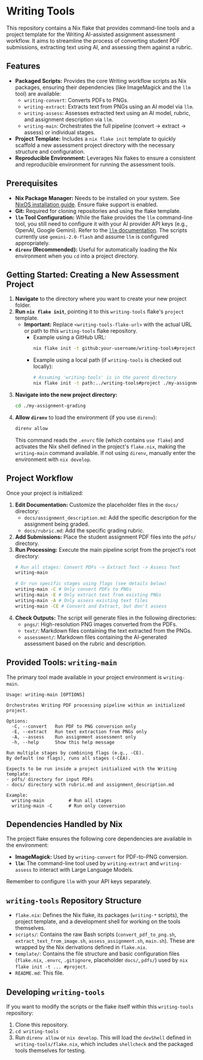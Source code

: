 # Writing Tools

This repository contains a Nix flake that provides command-line tools and a project template for the Writing AI-assisted assignment assessment workflow. It aims to streamline the process of converting student PDF submissions, extracting text using AI, and assessing them against a rubric.

## Features

*   **Packaged Scripts:** Provides the core Writing workflow scripts as Nix packages, ensuring their dependencies (like ImageMagick and the `llm` tool) are available:
    *   `writing-convert`: Converts PDFs to PNGs.
    *   `writing-extract`: Extracts text from PNGs using an AI model via `llm`.
    *   `writing-assess`: Assesses extracted text using an AI model, rubric, and assignment description via `llm`.
    *   `writing-main`: Orchestrates the full pipeline (convert -> extract -> assess) or individual stages.
*   **Project Template:** Includes a `nix flake init` template to quickly scaffold a new assessment project directory with the necessary structure and configuration.
*   **Reproducible Environment:** Leverages Nix flakes to ensure a consistent and reproducible environment for running the assessment tools.

## Prerequisites

*   **Nix Package Manager:** Needs to be installed on your system. See [NixOS installation guide](https://nixos.org/download.html). Ensure flake support is enabled.
*   **Git:** Required for cloning repositories and using the flake template.
*   **`llm` Tool Configuration:** While the flake provides the `llm` command-line tool, you still need to configure it with your AI provider API keys (e.g., OpenAI, Google Gemini). Refer to the [`llm` documentation](https://llm.datasette.io/en/stable/setup.html#configuring-api-keys). The scripts currently use `gemini-2.0-flash` and assume `llm` is configured appropriately.
*   **`direnv` (Recommended):** Useful for automatically loading the Nix environment when you `cd` into a project directory.

## Getting Started: Creating a New Assessment Project

1.  **Navigate** to the directory where you want to create your new project folder.
2.  **Run `nix flake init`**, pointing it to this `writing-tools` flake's `project` template.
    *   **Important:** Replace `<writing-tools-flake-url>` with the actual URL or path to *this* `writing-tools` flake repository.
        *   Example using a GitHub URL:
            ```bash
            nix flake init -t github:your-username/writing-tools#project ./my-assignment-grading
            ```
        *   Example using a local path (if `writing-tools` is checked out locally):
            ```bash
            # Assuming 'writing-tools' is in the parent directory
            nix flake init -t path:../writing-tools#project ./my-assignment-grading
            ```
3.  **Navigate into the new project directory:**
    ```bash
    cd ./my-assignment-grading
    ```
4.  **Allow `direnv`** to load the environment (if you use `direnv`):
    ```bash
    direnv allow
    ```
    This command reads the `.envrc` file (which contains `use flake`) and activates the Nix shell defined in the project's `flake.nix`, making the `writing-main` command available. If not using `direnv`, manually enter the environment with `nix develop`.

## Project Workflow

Once your project is initialized:

1.  **Edit Documentation:** Customize the placeholder files in the `docs/` directory:
    *   `docs/assignment_description.md`: Add the specific description for the assignment being graded.
    *   `docs/rubric.md`: Add the specific grading rubric.
2.  **Add Submissions:** Place the student assignment PDF files into the `pdfs/` directory.
3.  **Run Processing:** Execute the main pipeline script from the project's root directory:
    ```bash
    # Run all stages: Convert PDFs -> Extract Text -> Assess Text
    writing-main

    # Or run specific stages using flags (see details below)
    writing-main -C # Only convert PDFs to PNGs
    writing-main -E # Only extract text from existing PNGs
    writing-main -A # Only assess existing text files
    writing-main -CE # Convert and Extract, but don't assess
    ```
4.  **Check Outputs:** The script will generate files in the following directories:
    *   `pngs/`: High-resolution PNG images converted from the PDFs.
    *   `text/`: Markdown files containing the text extracted from the PNGs.
    *   `assessment/`: Markdown files containing the AI-generated assessment based on the rubric and description.

## Provided Tools: `writing-main`

The primary tool made available in your project environment is `writing-main`.

```
Usage: writing-main [OPTIONS]

Orchestrates Writing PDF processing pipeline within an initialized project.

Options:
  -C, --convert   Run PDF to PNG conversion only
  -E, --extract   Run text extraction from PNGs only
  -A, --assess    Run assignment assessment only
  -h, --help      Show this help message

Run multiple stages by combining flags (e.g., -CE).
By default (no flags), runs all stages (-CEA).

Expects to be run inside a project initialized with the Writing template:
- pdfs/ directory for input PDFs
- docs/ directory with rubric.md and assignment_description.md

Example:
  writing-main         # Run all stages
  writing-main -C      # Run only conversion
```

## Dependencies Handled by Nix

The project flake ensures the following core dependencies are available in the environment:

*   **ImageMagick:** Used by `writing-convert` for PDF-to-PNG conversion.
*   **`llm`:** The command-line tool used by `writing-extract` and `writing-assess` to interact with Large Language Models.

Remember to configure `llm` with your API keys separately.

## `writing-tools` Repository Structure

*   `flake.nix`: Defines the Nix flake, its packages (`writing-*` scripts), the project template, and a development shell for working on the tools themselves.
*   `scripts/`: Contains the raw Bash scripts (`convert_pdf_to_png.sh`, `extract_text_from_image.sh`, `assess_assignment.sh`, `main.sh`). These are wrapped by the Nix derivations defined in `flake.nix`.
*   `template/`: Contains the file structure and basic configuration files (`flake.nix`, `.envrc`, `.gitignore`, placeholder `docs/`, `pdfs/`) used by `nix flake init -t ... #project`.
*   `README.md`: This file.

## Developing `writing-tools`

If you want to modify the scripts or the flake itself within this `writing-tools` repository:

1.  Clone this repository.
2.  `cd writing-tools`
3.  Run `direnv allow` or `nix develop`. This will load the `devShell` defined in `writing-tools/flake.nix`, which includes `shellcheck` and the packaged tools themselves for testing.
